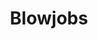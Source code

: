 ---
title: Blowjobs
crosslinks:
- livven
- PornStarletHQ
- PornstarsXxx
- PornstarsOnly
- whynotasource
- NSFW_favorites
- BestTeenGirls
- NSFW_GIF
- homemadexxx
- RayleneX
- Cali_Carter
- BustyNaturalPornstars
- Full_HD_porn
- SauceForGif
- tifu
- phloa
- Drama
- pornID
- misc
- HomemadePorn
---